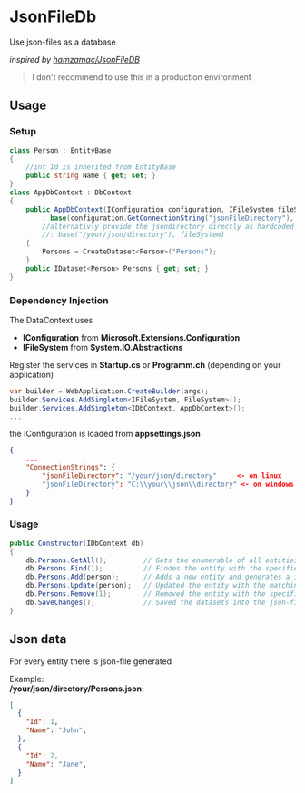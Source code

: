 # JsonFileDb

Use json-files as a database

*inspired by [hamzamac/JsonFileDB](https://github.com/hamzamac/JsonFileDB)*

> I don't recommend to use this in a production environment


## Usage
### Setup
```csharp
class Person : EntityBase
{
    //int Id is inherited from EntityBase
    public string Name { get; set; }
}
class AppDbContext : DbContext
{
    public AppDbContext(IConfiguration configuration, IFileSystem fileSystem)
        : base(configuration.GetConnectionString("jsonFileDirectory"), fileSystem)
        //alternativly provide the jsondirectory directly as hardcoded string:
        //: base("/your/json/directory"), fileSystem)
    {
        Persons = CreateDataset<Person>("Persons");
    }
    public IDataset<Person> Persons { get; set; }
}
```
### Dependency Injection
The DataContext uses
- **IConfiguration** from **Microsoft.Extensions.Configuration**
- **IFileSystem** from **System.IO.Abstractions**

Register the services in **Startup.cs** or **Programm.ch** (depending on your application)

```csharp
var builder = WebApplication.CreateBuilder(args);
builder.Services.AddSingleton<IFileSystem, FileSystem>();
builder.Services.AddSingleton<IDbContext, AppDbContext>();
...
```
the IConfiguration is loaded from **appsettings.json**
```json
{
    ...
    "ConnectionStrings": {
        "jsonFileDirectory": "/your/json/directory"     <- on linux
        "jsonFileDirectory": "C:\\your\\json\\directory" <- on windows
    }
}
```

### Usage
```csharp
public Constructor(IDbContext db)
{
    db.Persons.GetAll();         // Gets the enumerable of all entities
    db.Persons.Find(1);          // Findes the entity with the specified id
    db.Persons.Add(person);      // Adds a new entity and generates a incremented id
    db.Persons.Update(person);   // Updated the entity with the matching id
    db.Persons.Remove(1);        // Removed the entity with the specified id
    db.SaveChanges();            // Saved the datasets into the json-files
}
```

## Json data
For every entity there is json-file generated

Example: <br>
**/your/json/directory/Persons.json:**
```json
[
  {
    "Id": 1,
    "Name": "John",
  },
  {
    "Id": 2,
    "Name": "Jane",
  }
]
```
